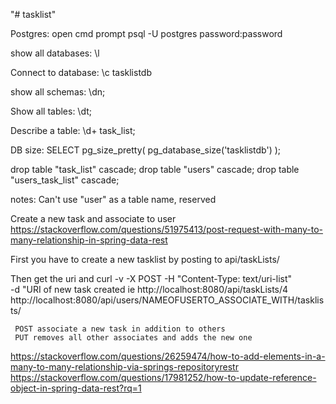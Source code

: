"# tasklist" 

Postgres:
open cmd prompt
psql -U postgres
password:password

show all databases:
\l

Connect to database:
\c tasklistdb

show all schemas:
\dn;

Show all tables:
\dt;

Describe a table:
\d+ task_list;

DB size:
SELECT pg_size_pretty( pg_database_size('tasklistdb') );

drop table "task_list" cascade;
drop table "users" cascade;
drop table "users_task_list" cascade;

notes:
Can't use "user" as a table name, reserved


Create a new task and associate to user
https://stackoverflow.com/questions/51975413/post-request-with-many-to-many-relationship-in-spring-data-rest

First you have to create a new tasklist by posting to
api/taskLists/

Then get the uri
and
curl -v -X POST -H "Content-Type: text/uri-list" \
     -d "URI of new task created ie http://localhost:8080/api/taskLists/4
     http://localhost:8080/api/users/NAMEOFUSERTO_ASSOCIATE_WITH/tasklists/
     
     POST associate a new task in addition to others
     PUT removes all other associates and adds the new one
     
 https://stackoverflow.com/questions/26259474/how-to-add-elements-in-a-many-to-many-relationship-via-springs-repositoryrestr
 https://stackoverflow.com/questions/17981252/how-to-update-reference-object-in-spring-data-rest?rq=1